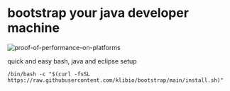 # bootstrap your java developer machine

![proof-of-performance-on-platforms](https://github.com/klibio/bootstrap/actions/workflows/test.yml/badge.svg)

quick and easy bash, java and eclipse setup

```/bin/bash
/bin/bash -c "$(curl -fsSL https://raw.githubusercontent.com/klibio/bootstrap/main/install.sh)"
```

